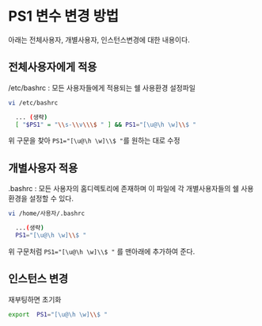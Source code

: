 
# PS1 변수 변경 방법

아래는 전체사용자, 개별사용자, 인스턴스변경에 대한 내용이다.

## 전체사용자에게 적용

/etc/bashrc : 모든 사용자들에게 적용되는 쉘 사용환경 설정파일
```bash
vi /etc/bashrc

  ... (생략)
  [ "$PS1" = "\\s-\\v\\\$ " ] && PS1="[\u@\h \w]\\$ "

```
위 구문을 찾아  `PS1="[\u@\h \w]\\$ "`를 원하는 대로 수정

## 개별사용자 적용

.bashrc : 모든 사용자의 홈디렉토리에 존재하며 이 파일에 각 개별사용자들의 쉘 사용환경을 설정할 수 있다.

```bash
vi /home/사용자/.bashrc

  ...(생략)
  PS1="[\u@\h \w]\\$ "

```

위 구문처럼  `PS1="[\u@\h \w]\\$ "`  를 맨아래에 추가하여 준다.

## 인스턴스 변경

재부팅하면 초기화

```bash
export  PS1="[\u@\h \w]\\$ "
```
